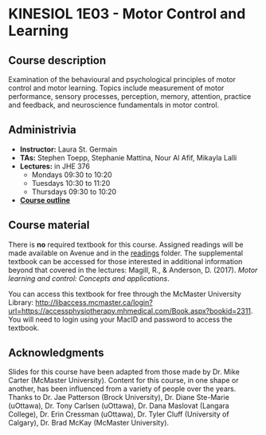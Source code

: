 # KINESIOL 1E03 - Motor Control and Learning

## Course description

Examination of the behavioural and psychological principles of motor control and motor learning. Topics include measurement of motor performance, sensory processes, perception, memory, attention, practice and feedback, and neuroscience fundamentals in motor control.

## Administrivia

- **Instructor:** Laura St. Germain
- **TAs:** Stephen Toepp, Stephanie Mattina, Nour Al Afif, Mikayla Lalli 
- **Lectures:** in JHE 376
  - Mondays 09:30 to 10:20
  - Tuesdays 10:30 to 11:20
  - Thursdays 09:30 to 10:20
- [**Course outline**][0]

## Course material
There is **no** required textbook for this course. Assigned readings will be made available on Avenue and in the [readings][1] folder. The supplemental textbook can be accessed for those interested in additional information beyond that covered in the lectures: Magill, R., & Anderson, D. (2017). *Motor learning and control: Concepts and applications*. 

You can access this textbook for free through the McMaster University Library: http://libaccess.mcmaster.ca/login?url=https://accessphysiotherapy.mhmedical.com/Book.aspx?bookid=2311. You will need to login using your MacID and password to access the textbook.

## Acknowledgments
Slides for this course have been adapted from those made by Dr. Mike Carter (McMaster University). Content for this course, in one shape or another, has been influenced from a variety of people over the years. Thanks to Dr. Jae Patterson (Brock University), Dr. Diane Ste-Marie (uOttawa), Dr. Tony Carlsen (uOttawa), Dr. Dana Maslovat (Langara College), Dr. Erin Cressman (uOttawa), Dr. Tyler Cluff (University of Calgary), Dr. Brad McKay (McMaster University).

[0]:https://github.com/LauraStGermain/kinesiol-1e03_fall-2022/raw/main/outline/1e03_fall-2022_stgermain.pdf
[1]:https://github.com/LauraStGermain/kinesiol-1e03_fall-2022/raw/main/readings
